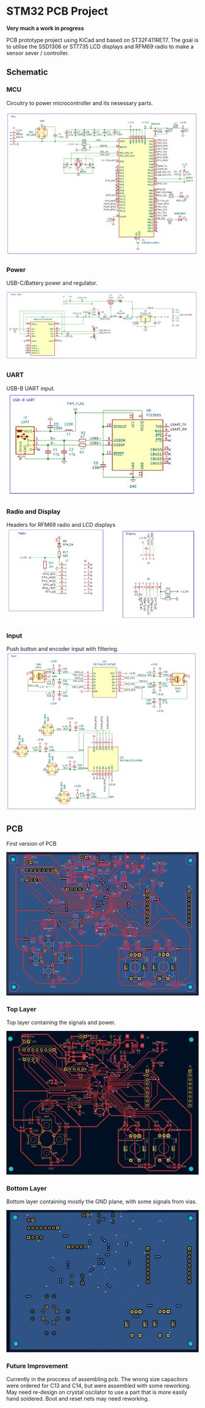 # STM32 PCB Project
**Very much a work in progress**

PCB prototype project using KiCad and based on ST32F411RET7. 
The goal is to utilise the SSD1306 or ST7735 LCD displays and RFM69 radio to make a sensor sever / controller.

## Schematic
### MCU

Circuitry to power microcontroller and its nesessary parts.

![MCU section of the schematic](https://github.com/ryandenekelly/pcb_project/blob/master/images/schematic_mcu.PNG?raw=true)

### Power

USB-C/Battery power and regulator.

![Power section of the schematic](https://github.com/ryandenekelly/pcb_project/blob/master/images/schematic_power.PNG?raw=true)
### UART
USB-B UART input.
![UART section of the schematic](https://github.com/ryandenekelly/pcb_project/blob/master/images/schematic_uart.PNG?raw=true)
### Radio and Display
Headers for RFM69 radio and LCD displays
![Radio and display section of the schematic](https://github.com/ryandenekelly/pcb_project/blob/master/images/schematic_radio_disp.PNG?raw=true)
### Input
Push button and encoder input with filtering.
![Input section of the schematic](https://github.com/ryandenekelly/pcb_project/blob/master/images/schematic_input.PNG?raw=true)

## PCB

First version of PCB

![Full PCB](https://github.com/ryandenekelly/pcb_project/blob/master/images/pcb_all.PNG?raw=true)

### Top Layer

Top layer containing the signals and power.

![Just the top layer of the PCB](https://github.com/ryandenekelly/pcb_project/blob/master/images/pcb_front.PNG?raw=true)

### Bottom Layer

Bottom layer containing mostly the GND plane, with some signals from vias.

![Just the bottom layer of PCB](https://github.com/ryandenekelly/pcb_project/blob/master/images/pcb_back.PNG?raw=true)


### Future Improvement

Currently in the proccess of assembling pcb. The wrong size capacitors were ordered for C13 and C14, but were assembled with some reworking.
May need re-design on crystal oscilator to use a part that is more easily hand soldered. Boot and reset nets may need reworking.

